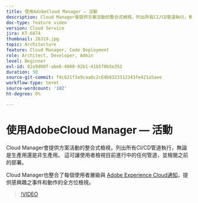 ```yaml
---
title: 使用AdobeCloud Manager — 活動
description: Cloud Manager會提供方案活動的整合式檢視，列出所有CI/CD管道執行，無論是生產用還是非生產用。 這可讓使用者檢視目前進行中的任何管道，並檢閱之前的部署。
doc-type: feature video
version: Cloud Service
jira: KT-6874
thumbnail: 26319.jpg
topic: Architecture
feature: Cloud Manager, Code Deployment
role: Architect, Developer, Admin
level: Beginner
exl-id: 82a9d00f-abe6-4600-92b1-41b5f0b5e352
duration: 50
source-git-commit: f4c621f3a9caa8c2c64b8323312343fe421a5aee
workflow-type: tm+mt
source-wordcount: '102'
ht-degree: 0%

---
```


# 使用AdobeCloud Manager — 活動

Cloud Manager會提供方案活動的整合式檢視，列出所有CI/CD管道執行，無論是生產用還是非生產用。 這可讓使用者檢視目前進行中的任何管道，並檢閱之前的部署。

Cloud Manager也整合了每個使用者層級與 [Adobe Experience Cloud通知](https://experienceleague.adobe.com/docs/experience-manager-cloud-manager/using/how-to-use/notifications.html)，提供感興趣之事件和動作的全方位檢視。

>[!VIDEO](https://video.tv.adobe.com/v/26319?quality=12&learn=on)
